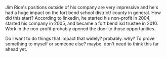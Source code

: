 Jim Rice's positions outside of his company are very impressive and he's had a huge impact on the fort bend school district/ county in general. How did this start? According to linkedin, he started his non-profit in 2004, started his company in 2005, and became a fort bend isd trustee in 2010. Work in the non-profit probably opened the door to those opportunities.

Do I want to do things that impact that widely? probably. why? To prove something to myself or someone else? maybe. don't need to think this far ahead yet. 
